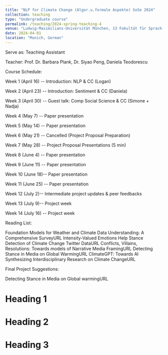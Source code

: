 ```yaml
---
title: "NLP for Climate Change (Algor.u.formale Aspekte) SoSe 2024"
collection: teaching
type: "Undergraduate course"
permalink: /teaching/2024-spring-teaching-4
venue: "Ludwig-Maximilians-Universität München, 13 Fakultät für Sprach- und Literaturwissenschaften, Department II, Centrum für Informations- und Sprachverarbeitung"
date: 2024-04-01
location: "Munich, German"
---
```


Serve as: Teaching Assistant

Teacher: Prof. Dr. Barbara Plank, Dr. Siyao Peng, Daniela Teodorescu

Course Schedule:

Week 1 (April 16) -- Introduction: NLP & CC (Logan)

Week 2 (April 23) -- Introduction: Sentiment & CC (Daniela)

Week 3 (April 30) -- Guest talk: Comp Social Science & CC (Simone + Nadja)

Week 4 (May 7) -- Paper presentation

Week 5 (May 14) -- Paper presentation

Week 6 (May 21) -- Cancelled (Project Proposal Preparation)

Week 7 (May 28) -- Project Proposal Presentations (5 min)

Week 8 (June 4) -- Paper presentation

Week 9 (June 11) -- Paper presentation

Week 10 (June 18)-- Paper presentation

Week 11 (June 25) -- Paper presentation

Week 12 (July 2)-- Intermediate project updates & peer feedbacks

Week 13 (July 9)-- Project week

Week 14 (July 16) -- Project week

Reading List:

Foundation Models for Weather and Climate Data Understanding: A Comprehensive SurveyURL
Intensity-Valued Emotions Help Stance Detection of Climate Change Twitter DataURL
Conflicts, Villains, Resolutions: Towards models of Narrative Media FramingURL
Detecting Stance in Media on Global WarmingURL
ClimateGPT: Towards AI Synthesizing Interdisciplinary Research on Climate ChangeURL

Final Project Suggestions:

Detecting Stance in Media on Global warmingURL



Heading 1
======

Heading 2
======

Heading 3
======